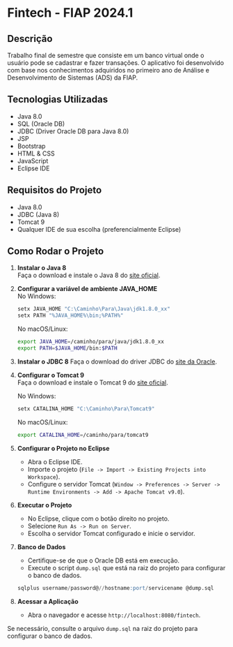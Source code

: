 
# Fintech - FIAP 2024.1

## Descrição

Trabalho final de semestre que consiste em um banco virtual onde o usuário pode se cadastrar e fazer transações. O aplicativo foi desenvolvido com base nos conhecimentos adquiridos no primeiro ano de Análise e Desenvolvimento de Sistemas (ADS) da FIAP.

## Tecnologias Utilizadas
- Java 8.0
- SQL (Oracle DB)
- JDBC (Driver Oracle DB para Java 8.0)
- JSP
- Bootstrap
- HTML & CSS
- JavaScript
- Eclipse IDE

## Requisitos do Projeto
- Java 8.0
- JDBC (Java 8)
- Tomcat 9
- Qualquer IDE de sua escolha (preferencialmente Eclipse)

## Como Rodar o Projeto

1. **Instalar o Java 8**  
   Faça o download e instale o Java 8 do [site oficial](https://www.oracle.com/java/technologies/javase/javase-jdk8-downloads.html).

2. **Configurar a variável de ambiente JAVA_HOME**  
   No Windows:
   ```sh
   setx JAVA_HOME "C:\Caminho\Para\Java\jdk1.8.0_xx"
   setx PATH "%JAVA_HOME%\bin;%PATH%"
   ```

   No macOS/Linux:
   ```sh
   export JAVA_HOME=/caminho/para/java/jdk1.8.0_xx
   export PATH=$JAVA_HOME/bin:$PATH
   ```

3. **Instalar o JDBC 8**
   Faça o download do driver JDBC do [site da Oracle](https://www.oracle.com/database/technologies/appdev/jdbc-downloads.html).

4. **Configurar o Tomcat 9**  
   Faça o download e instale o Tomcat 9 do [site oficial](https://tomcat.apache.org/download-90.cgi).

   No Windows:
   ```sh
   setx CATALINA_HOME "C:\Caminho\Para\Tomcat9"
   ```

   No macOS/Linux:
   ```sh
   export CATALINA_HOME=/caminho/para/tomcat9
   ```

5. **Configurar o Projeto no Eclipse**
   - Abra o Eclipse IDE.
   - Importe o projeto (`File -> Import -> Existing Projects into Workspace`).
   - Configure o servidor Tomcat (`Window -> Preferences -> Server -> Runtime Environments -> Add -> Apache Tomcat v9.0`).

6. **Executar o Projeto**
   - No Eclipse, clique com o botão direito no projeto.
   - Selecione `Run As -> Run on Server`.
   - Escolha o servidor Tomcat configurado e inicie o servidor.

7. **Banco de Dados**
   - Certifique-se de que o Oracle DB está em execução.
   - Execute o script `dump.sql` que está na raiz do projeto para configurar o banco de dados.
   ```sql
   sqlplus username/password@//hostname:port/servicename @dump.sql
   ```

8. **Acessar a Aplicação**
   - Abra o navegador e acesse `http://localhost:8080/fintech`.

Se necessário, consulte o arquivo `dump.sql` na raiz do projeto para configurar o banco de dados.
